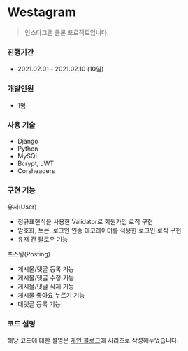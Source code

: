 # Westagram
> 인스타그램 클론 프로젝트입니다.

### 진행기간
- 2021.02.01 - 2021.02.10 (10일)

### 개발인원
- 1명

### 사용 기술
- Django
- Python
- MySQL
- Bcrypt, JWT
- Corsheaders

### 구현 기능
유저(User)
- 정규표현식을 사용한 Validator로 회원가입 로직 구현
- 암호화, 토큰, 로그인 인증 데코레이터를 적용한 로그인 로직 구현
- 유저 간 팔로우 기능

포스팅(Posting)
- 게시물/댓글 등록 기능
- 게시물/댓글 수정 기능
- 게시물/댓글 삭제 기능
- 게시물 좋아요 누르기 기능
- 대댓글 등록 기능

### 코드 설명
해당 코드에 대한 설명은 [개인 블로그](https://velog.io/@suasue/Django-%EC%9D%B8%EC%8A%A4%ED%83%80%EA%B7%B8%EB%9E%A8-%ED%81%B4%EB%A1%A0-%EC%BD%94%EB%94%A91-%ED%9A%8C%EC%9B%90%EA%B0%80%EC%9E%85)에 시리즈로 작성해두었습니다. 
